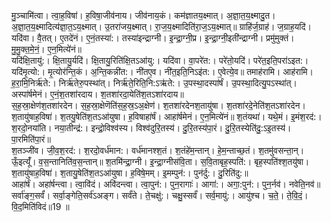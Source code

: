 

  
मु॒ञ्चामि॑त्वा। त्वा॒ह॒विषा॑। ह॒विषा॒जीव॑नाय। जीव॑नाय॒कं। कम॑ज्ञातय॒क्ष्मात्। अ॒ज्ञा॒त॒य॒क्ष्मादु॒त। अ॒ज्ञा॒त॒य॒क्ष्मादित्य॑ज्ञा॒त॒ऽय॒क्ष्मात्। उ॒तरा॑जय॒क्ष्मात्। रा॒ज॒य॒क्ष्मादिति॑रा॒ज॒ऽय॒क्ष्मात्॥ ग्राहि॑र्ज॒ग्राह॑। ज॒ग्राह॒यदि॑। यदि॑वा। वै॒तत्। ए॒तदे॑नं। ए॒नं॒तस्या॑:। तस्या॑इन्द्राग्नी। इ॒न्द्रा॒ग्नी॒प्र। इ॒न्द्रा॒ग्नी॒इती॑न्द्राग्नी। प्रमु॑मुक्तं। मु॒मु॒क्त॒मे॒नं॒। ए॒न॒मित्ये॑नं॥  
यदि॑क्षि॒तायु॑:। क्षि॒तायु॒र्यदि॑। क्षि॒तायु॒रिति॑क्षि॒तऽआ॑यु:। यदि॑वा। वा॒परे॑त:। परे॑तो॒यदि॑। परे॑त॒इति॒परा॑ऽइत:। यदि॑मृ॒त्यो:। मृ॒त्योर॑न्ति॒कं। अ॒न्ति॒कन्नी॑त:। नी॑तए॒व। नी॑त॒इति॒निऽइ॑त:। ए॒वेत्ये॒व॥ तमाह॑रामि। आह॑रामि। ह॒रा॒मि॒निर्ऋ॑ते:। निर्ऋ॑तेरु॒पस्था॑त्। निर्ऋ॑ते॒रिति॒नि:ऽऋ॑ते:। उ॒पस्था॒दस्पा॑र्षं। उ॒पस्था॒दित्यु॒पऽस्था॑त्। अस्पा॑र्षमेनं। ए॒नं॒श॒तशा॑रदाय। श॒तशा॑रदा॒येति॑श॒तऽशा॑रदाय॥  
स॒ह॒स्रा॒क्षेण॑श॒तशा॑रदेन। स॒ह॒स्रा॒क्षेणॆति॑स॒ह॒स्र॒ऽअ॒क्षेण॑। श॒तशा॑रदेनश॒तायु॑षा। श॒तशा॑रदे॒नेति॑श॒तऽशा॑रदेन। श॒तायु॑षाह॒विषा॑। श॒तयु॒षेति॑श॒तऽआ॑युषा। ह॒विषाहा॑र्षं। आहा॑र्षमेनं। ए॒न॒मित्ये॑नं॥ श॒तंयथा॑। यथे॒मं। इ॒मंश॒रद॑:। श॒रदो॒नया॑ति। नया॒तीन्द्र॑:। इन्द्रो॒विश्व॑स्य। विश्व॑दुरि॒तस्य॑। दु॒रि॒तस्य॑पा॒रं। दु॒रि॒तस्येति॑दु॒:ऽइ॒तस्य॑। पा॒रमिति॑पा॒रं॥  
श॒तञ्जी॑व। जी॒व॒श॒रद॑:। श॒रदो॒वर्ध॑मान:। वर्ध॑मानश्श॒तं। श॒तंहे॑म॒न्तान्। हे॒म॒न्ताच्छ॒तं। श॒तमु॑वसन्ता॒न्। ऊँ॒इत्यूँ॑। व॒स॒न्तानिति॑व॒स॒न्तान्॥ श॒तमि॑न्द्रा॒ग्नी। इ॒न्द्रा॒ग्नीस॑वि॒ता। स॒वि॒ताबृह॒स्पति॑:। बृह॒स्पति॑श्श॒तयु॑षा। श॒तायु॑षाह॒विषा॑। श॒तायु॒षेति॑श॒तऽआ॑युषा। ह॒विषे॒मम्। इ॒मम्पुन॑:। पुन॑र्दु:। दु॒रिति॑दु:॥  
आहा॑र्षं। अहा॑र्षन्त्वा। त्वा॒वि॑दं। अवि॑दन्त्वा। त्वा॒पुन॑:। पुन॒रागाः॑। आगा॑:। अगा॒:पुन॑:। पुन॒र्नव॑। नवेति॒नव॑॥ सर्वा॑ङ्ग॒सर्वं॑। सर्वा॒ङ्गेति॒सर्व॑ऽअङ्ग। सर्वं॑ते। ते॒चक्षु॑:। चक्षु॒स्सर्वं॑। सर्व॒मायु॑:। आयु॑श्च। च॒ते॒। ते॒वि॒दं॒। वि॒द॒मिति॑विदं॥19 ॥  
